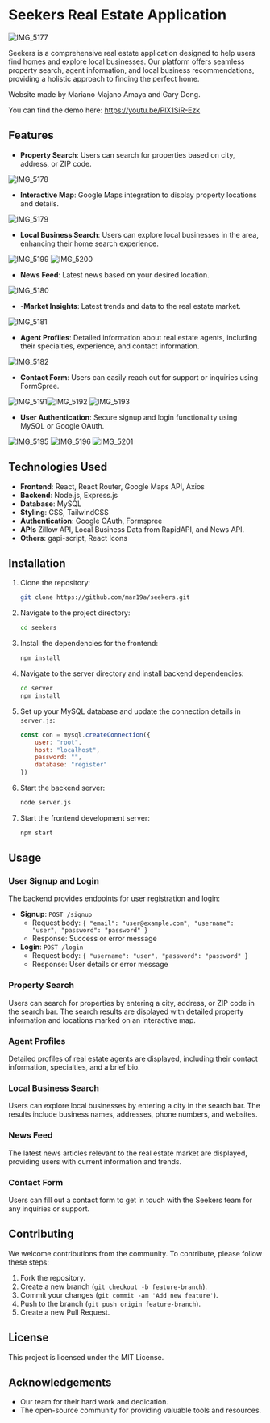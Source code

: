 # Seekers Real Estate Application

![IMG_5177](https://github.com/mar19a/Seekers/assets/84360137/9c586d32-4ddf-4e20-b287-47fe25cc703f)

Seekers is a comprehensive real estate application designed to help users find homes and explore local businesses. Our platform offers seamless property search, agent information, and local business recommendations, providing a holistic approach to finding the perfect home.

Website made by Mariano Majano Amaya and Gary Dong.

You can find the demo here: https://youtu.be/PlX1SiR-Ezk

## Features

- **Property Search**: Users can search for properties based on city, address, or ZIP code.

![IMG_5178](https://github.com/mar19a/Seekers/assets/84360137/7b08a487-a899-4bba-ad5a-d195895393fa)

- **Interactive Map**: Google Maps integration to display property locations and details.

![IMG_5179](https://github.com/mar19a/Seekers/assets/84360137/5f470506-bac3-42cd-8556-18a8727677fa)

- **Local Business Search**: Users can explore local businesses in the area, enhancing their home search experience.

![IMG_5199](https://github.com/mar19a/Seekers/assets/84360137/d2453613-89a7-4c2f-92c0-7c26588a1609) ![IMG_5200](https://github.com/mar19a/Seekers/assets/84360137/489a6d74-6272-4b19-a899-43fd25280971)

- **News Feed**: Latest news based on your desired location.

![IMG_5180](https://github.com/mar19a/Seekers/assets/84360137/452bdfa3-11bb-445a-9388-454e165526e9)

- -**Market Insights**: Latest trends and data to the real estate market.

![IMG_5181](https://github.com/mar19a/Seekers/assets/84360137/d8d81ab5-5aef-4054-9517-89e429c942b3)

- **Agent Profiles**: Detailed information about real estate agents, including their specialties, experience, and contact information.

![IMG_5182](https://github.com/mar19a/Seekers/assets/84360137/08b9ced6-c56b-417f-962c-3e53beeafe25)

- **Contact Form**: Users can easily reach out for support or inquiries using FormSpree.

![IMG_5191](https://github.com/mar19a/Seekers/assets/84360137/594b61ff-80ea-4232-b049-db62d0e3e73b)![IMG_5192](https://github.com/mar19a/Seekers/assets/84360137/8736d115-6256-4490-9e6a-a354ed5e5102) ![IMG_5193](https://github.com/mar19a/Seekers/assets/84360137/e88a18d3-c8e3-4817-81c2-e4be6a06f1e1)

- **User Authentication**: Secure signup and login functionality using MySQL or Google OAuth.

![IMG_5195](https://github.com/mar19a/Seekers/assets/84360137/82353d95-2abb-4cd2-afcb-2b4a68ae9997) ![IMG_5196](https://github.com/mar19a/Seekers/assets/84360137/d5bede68-85b0-4a16-a882-93d1d2729097) ![IMG_5201](https://github.com/mar19a/Seekers/assets/84360137/004f9502-9d36-4b4a-866d-6060c6d142a0)

## Technologies Used

- **Frontend**: React, React Router, Google Maps API, Axios
- **Backend**: Node.js, Express.js
- **Database**: MySQL
- **Styling**: CSS, TailwindCSS
- **Authentication**: Google OAuth, Formspree
- **APIs** Zillow API, Local Business Data from RapidAPI, and News API.
- **Others**: gapi-script, React Icons

## Installation

1. Clone the repository:
    ```bash
    git clone https://github.com/mar19a/seekers.git
    ```
2. Navigate to the project directory:
    ```bash
    cd seekers
    ```
3. Install the dependencies for the frontend:
    ```bash
    npm install
    ```
4. Navigate to the server directory and install backend dependencies:
    ```bash
    cd server
    npm install
    ```
5. Set up your MySQL database and update the connection details in `server.js`:
    ```javascript
    const con = mysql.createConnection({
        user: "root",
        host: "localhost",
        password: "",
        database: "register"
    })
    ```
6. Start the backend server:
    ```bash
    node server.js
    ```
7. Start the frontend development server:
    ```bash
    npm start
    ```

## Usage

### User Signup and Login

The backend provides endpoints for user registration and login:

- **Signup**: `POST /signup`
    - Request body: `{ "email": "user@example.com", "username": "user", "password": "password" }`
    - Response: Success or error message
- **Login**: `POST /login`
    - Request body: `{ "username": "user", "password": "password" }`
    - Response: User details or error message

### Property Search

Users can search for properties by entering a city, address, or ZIP code in the search bar. The search results are displayed with detailed property information and locations marked on an interactive map.

### Agent Profiles

Detailed profiles of real estate agents are displayed, including their contact information, specialties, and a brief bio.

### Local Business Search

Users can explore local businesses by entering a city in the search bar. The results include business names, addresses, phone numbers, and websites.

### News Feed

The latest news articles relevant to the real estate market are displayed, providing users with current information and trends.

### Contact Form

Users can fill out a contact form to get in touch with the Seekers team for any inquiries or support.

## Contributing

We welcome contributions from the community. To contribute, please follow these steps:

1. Fork the repository.
2. Create a new branch (`git checkout -b feature-branch`).
3. Commit your changes (`git commit -am 'Add new feature'`).
4. Push to the branch (`git push origin feature-branch`).
5. Create a new Pull Request.

## License

This project is licensed under the MIT License.

## Acknowledgements

- Our team for their hard work and dedication.
- The open-source community for providing valuable tools and resources.
